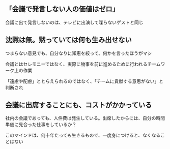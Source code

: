 ## 「会議で発言しない人の価値はゼロ」

会議に出て発言しないのは、テレビに出演して喋らないゲストと同じ 

## 沈黙は無。黙っていては何も生み出せない

つまらない意見でも、自分なりに知恵を絞って、何かを言ったほうがマシ

会議とはセレモニーではなく、実際に物事を前に進めるために行われるチームワーク上の作業

「遠慮や配慮」ととらえられるのではなく、「チームに貢献する意思がない」と判断され

## 会議に出席することにも、コストがかかっている

社内の会議であっても、人件費は発生している。出席したからには、自分の時間単価に見合った仕事をしているか？

このマインドは、何十年たっても生きるもので、一度身につけると、なくなることはない

